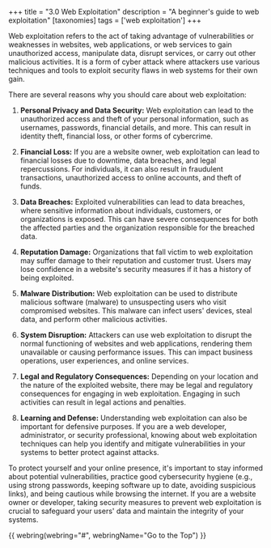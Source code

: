 +++
title = "3.0 Web Exploitation"
description = "A beginner's guide to web exploitation"
[taxonomies]
tags = ['web exploitation']
+++

Web exploitation refers to the act of taking advantage of vulnerabilities or weaknesses in websites, web applications, or web services to gain unauthorized access, manipulate data, disrupt services, or carry out other malicious activities. It is a form of cyber attack where attackers use various techniques and tools to exploit security flaws in web systems for their own gain.

There are several reasons why you should care about web exploitation:

1. **Personal Privacy and Data Security:** Web exploitation can lead to the unauthorized access and theft of your personal information, such as usernames, passwords, financial details, and more. This can result in identity theft, financial loss, or other forms of cybercrime.

2. **Financial Loss:** If you are a website owner, web exploitation can lead to financial losses due to downtime, data breaches, and legal repercussions. For individuals, it can also result in fraudulent transactions, unauthorized access to online accounts, and theft of funds.

3. **Data Breaches:** Exploited vulnerabilities can lead to data breaches, where sensitive information about individuals, customers, or organizations is exposed. This can have severe consequences for both the affected parties and the organization responsible for the breached data.

4. **Reputation Damage:** Organizations that fall victim to web exploitation may suffer damage to their reputation and customer trust. Users may lose confidence in a website's security measures if it has a history of being exploited.

5. **Malware Distribution:** Web exploitation can be used to distribute malicious software (malware) to unsuspecting users who visit compromised websites. This malware can infect users' devices, steal data, and perform other malicious activities.

6. **System Disruption:** Attackers can use web exploitation to disrupt the normal functioning of websites and web applications, rendering them unavailable or causing performance issues. This can impact business operations, user experiences, and online services.

7. **Legal and Regulatory Consequences:** Depending on your location and the nature of the exploited website, there may be legal and regulatory consequences for engaging in web exploitation. Engaging in such activities can result in legal actions and penalties.

8. **Learning and Defense:** Understanding web exploitation can also be important for defensive purposes. If you are a web developer, administrator, or security professional, knowing about web exploitation techniques can help you identify and mitigate vulnerabilities in your systems to better protect against attacks.

To protect yourself and your online presence, it's important to stay informed about potential vulnerabilities, practice good cybersecurity hygiene (e.g., using strong passwords, keeping software up to date, avoiding suspicious links), and being cautious while browsing the internet. If you are a website owner or developer, taking security measures to prevent web exploitation is crucial to safeguard your users' data and maintain the integrity of your systems.


{{ webring(webring="#", webringName="Go to the Top") }}



